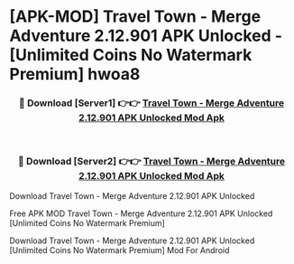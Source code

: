 # [APK-MOD] Travel Town - Merge Adventure 2.12.901 APK Unlocked - [Unlimited Coins No Watermark Premium] hwoa8



<div align="center">
<h3>🔴 Download [Server1] 👉👉 <a href="https://momento.my/?title=Travel_Town_-_Merge_Adventure_2.12.901_APK_Unlocked">Travel Town - Merge Adventure 2.12.901 APK Unlocked Mod Apk</a></h3><br>

<h3>🔴 Download [Server2] 👉👉 <a href="https://momento.my/?title=Travel_Town_-_Merge_Adventure_2.12.901_APK_Unlocked">Travel Town - Merge Adventure 2.12.901 APK Unlocked Mod Apk</a></h3>
</div>



Download Travel Town - Merge Adventure 2.12.901 APK Unlocked 

Free APK MOD Travel Town - Merge Adventure 2.12.901 APK Unlocked [Unlimited Coins No Watermark Premium]

Download Travel Town - Merge Adventure 2.12.901 APK Unlocked [Unlimited Coins No Watermark Premium] Mod For Android
